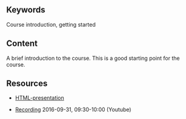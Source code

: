 ## Keywords
Course introduction, getting started

## Content
A brief introduction to the course. This is a good starting point for the course.

## Resources
- [HTML-presentation](https://rawgit.com/1dv525/syllabus/master/lectures/intro/index.html#/)

- [Recording](https://youtu.be/SzXbOGxc70M) 2016-09-31, 09:30-10:00 (Youtube)
